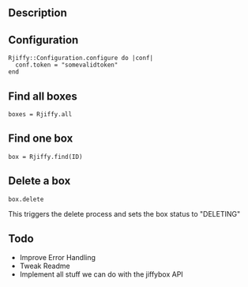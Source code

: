 ## Description

## Configuration
    Rjiffy::Configuration.configure do |conf|
      conf.token = "somevalidtoken"
    end

## Find all boxes
    boxes = Rjiffy.all

## Find one box
    box = Rjiffy.find(ID)

## Delete a box
    box.delete
  This triggers the delete process and sets the box status to "DELETING"

## Todo
* Improve Error Handling
* Tweak Readme
* Implement all stuff we can do with the jiffybox API
